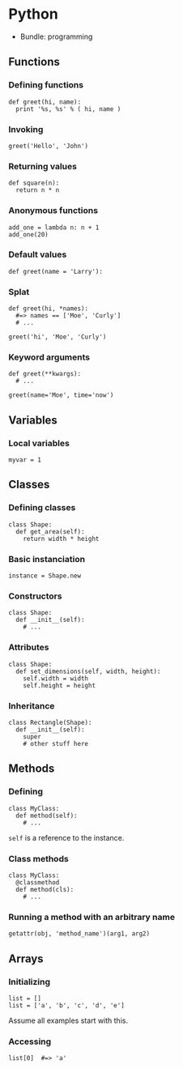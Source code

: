 Python
======

* Bundle: programming

Functions
---------

### Defining functions

    def greet(hi, name):
      print '%s, %s' % ( hi, name )

### Invoking

    greet('Hello', 'John')

### Returning values

    def square(n):
      return n * n

### Anonymous functions

    add_one = lambda n: n + 1
    add_one(20)

### Default values

    def greet(name = 'Larry'):

### Splat

    def greet(hi, *names):
      #=> names == ['Moe', 'Curly']
      # ...

    greet('hi', 'Moe', 'Curly')

### Keyword arguments

    def greet(**kwargs):
      # ...

    greet(name='Moe', time='now')

Variables
---------

### Local variables

    myvar = 1

Classes
-------

### Defining classes

    class Shape:
      def get_area(self):
        return width * height

### Basic instanciation

    instance = Shape.new

### Constructors

    class Shape:
      def __init__(self):
        # ...

### Attributes

    class Shape:
      def set_dimensions(self, width, height):
        self.width = width
        self.height = height

### Inheritance

    class Rectangle(Shape):
      def __init__(self):
        super
        # other stuff here

Methods
-------

### Defining

    class MyClass:
      def method(self):
        # ...

`self` is a reference to the instance.

### Class methods

    class MyClass:
      @classmethod
      def method(cls):
        # ...

### Running a method with an arbitrary name

    getattr(obj, 'method_name')(arg1, arg2)

Arrays
------

### Initializing

    list = []
    list = ['a', 'b', 'c', 'd', 'e']

Assume all examples start with this.

### Accessing

    list[0]  #=> 'a'

